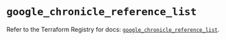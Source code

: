 # `google_chronicle_reference_list`

Refer to the Terraform Registry for docs: [`google_chronicle_reference_list`](https://registry.terraform.io/providers/hashicorp/google/6.34.1/docs/resources/chronicle_reference_list).
